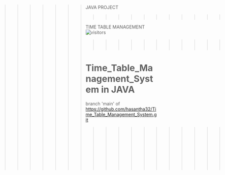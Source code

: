 
>>>>>>> JAVA PROJECT
>>>>>>> >>>>>>> >>>>>>> >>>>>>> >>>>>>> >>>>>>> =
>>>>>>> >>>>>>> >>>>>>> >>>>>>> >>>>>>> >>>>>>> 
>>>>>>> TIME TABLE MANAGEMENT ![visitors](https://visitor-badge.glitch.me/badge?page_id=hasantha32.hasantha32)      
>>>>>>> >>>>>>> >>>>>>> >>>>>>> >>>>>>> >>>>>>> ==
>>>>>>> >>>>>>> >>>>>>> >>>>>>> >>>>>>> >>>>>>> 
>>>>>>> Time_Table_Management_System in JAVA
>>>>>>> =====
>>>>>>> branch 'main' of https://github.com/hasantha32/Time_Table_Management_System.git
>>>>>>> 
>>>>>>> >>>>>>> >>>>>>> >>>>>>> >>>>>>> >>>>>>> ========
